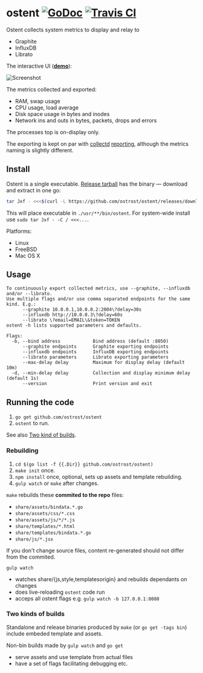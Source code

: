 # ostent [![GoDoc][2]][1] [![Travis CI][4]][3]
[1]: https://godoc.org/github.com/ostrost/ostent
[2]: https://godoc.org/github.com/ostrost/ostent?status.svg
[3]: https://travis-ci.org/ostrost/ostent
[4]: https://travis-ci.org/ostrost/ostent.svg?branch=master

Ostent collects system metrics to display and relay to

- Graphite
- InfluxDB
- Librato

The interactive UI ([**demo**](https://demo.ostrost.com/)):

![Screenshot](https://www.ostrost.com/ostent/screenshot.png)

The metrics collected and exported:
- RAM, swap usage
- CPU usage, load average
- Disk space usage in bytes and inodes
- Network ins and outs in bytes, packets, drops and errors

The processes top is on-display only.

The exporting is kept on par with [collectd](https://collectd.org/)
[reporting](https://collectd.org/wiki/index.php/Plugin:Write_Graphite),
although the metrics naming is slightly different.

## Install

Ostent is a single executable.
[Release tarball](https://github.com/ostrost/ostent/releases)
has the binary &mdash; download and extract in one go:

```sh
tar Jxf - <<<$(curl -L https://github.com/ostrost/ostent/releases/download/v0.6.1/`uname`-`uname -m`.tar.xz)
```

This will place executable in `./usr/**/bin/ostent`.
For system-wide install use `sudo tar Jxf - -C / <<<...`.

Platforms:

   - Linux
   - FreeBSD
   - Mac OS X

## Usage

```
To continuously export collected metrics, use --graphite, --influxdb and/or --librato.
Use multiple flags and/or use comma separated endpoints for the same kind. E.g.:
      --graphite 10.0.0.1,10.0.0.2:2004\?delay=30s
      --influxdb http://10.0.0.3\?delay=60s
      --librato \?email=EMAIL\&token=TOKEN
ostent -h lists supported parameters and defaults.

Flags:
  -b, --bind address            Bind address (default :8050)
      --graphite endpoints      Graphite exporting endpoints
      --influxdb endpoints      InfluxDB exporting endpoints
      --librato parameters      Librato exporting parameters
      --max-delay delay         Maximum for display delay (default 10m)
  -d, --min-delay delay         Collection and display minimum delay (default 1s)
      --version                 Print version and exit
```

## Running the code

1. `go get github.com/ostrost/ostent`
2. `ostent` to run.

See also [Two kind of builds](#two-kinds-of-builds).

### Rebuilding

1. `cd $(go list -f {{.Dir}} github.com/ostrost/ostent)`
2. `make init` once.
3. `npm install` once, optional, sets up assets and template rebuilding.
4. `gulp watch` or `make` after changes.

`make` rebuilds these **commited to the repo** files:
- `share/assets/bindata.*.go`
- `share/assets/css/*.css`
- `share/assets/js/*/*.js`
- `share/templates/*.html`
- `share/templates/bindata.*.go`
- `share/js/*.jsx`

If you don't change source files, content re-generated
should not differ from the commited.

`gulp watch`

- watches share/{js,style,templatesorigin} and rebuilds dependants on changes
- does live-reloading `ostent` code run
- acceps all ostent flags e.g. `gulp watch -b 127.0.0.1:8080`

### Two kinds of builds

Standalone and release binaries produced by `make` (or `go get -tags bin`)
include embeded template and assets.

Non-bin builds made by `gulp watch` and `go get`
- serve assets and use template from actual files
- have a set of flags facilitating debugging etc.
